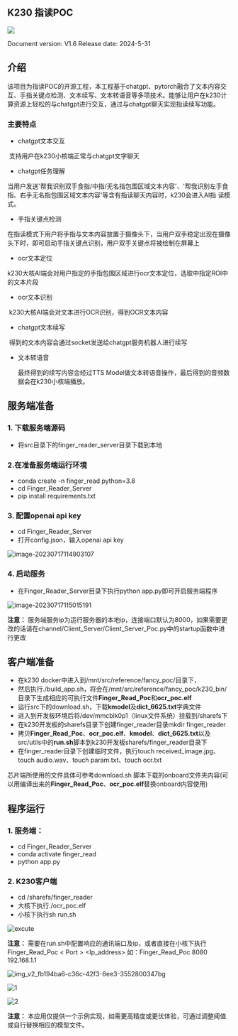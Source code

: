## K230 指读POC

![](./resource/example_images/canaan-cover.png)

Document version: V1.6 Release date: 2024-5-31

## 介绍

该项目为指读POC的开源工程，本工程基于chatgpt、pytorch融合了文本内容交互、手指关键点检测、文本续写、文本转语音等多项技术。能够让用户在k230计算资源上轻松的与chatgpt进行交互，通过与chatgpt聊天实现指读续写功能。

### 主要特点

* chatgpt文本交互

​		支持用户在k230小核端正常与chatgpt文字聊天

* chatgpt任务理解

​		当用户发送'帮我识别双手食指/中指/无名指包围区域文本内容'、'帮我识别左手食指、右手无名指包围区域文本内容'等含有指读聊天内容时，k230会进入AI指		读模式。

* 手指关键点检测

​		在指读模式下用户将手指与文本内容放置于摄像头下，当用户双手稳定出现在摄像头下时，即可启动手指关键点识别，用户双手关键点将被绘制在屏幕上

* ocr文本定位

​		k230大核AI端会对用户指定的手指包围区域进行ocr文本定位，选取中指定ROI中的文本片段

* ocr文本识别

​		k230大核AI端会对文本进行OCR识别，得到OCR文本内容

* chatgpt文本续写

​		得到的文本内容会通过socket发送给chatgpt服务机器人进行续写

* 文本转语音

  最终得到的续写内容会经过TTS Model做文本转语音操作，最后得到的音频数据会在k230小核端播放。
  
  

## 服务端准备

### 1. 下载服务端源码

- 将src目录下的finger_reader_server目录下载到本地

### 2.在准备服务端运行环境

* conda create -n finger_read python=3.8
* cd Finger_Reader_Server
* pip install requirements.txt

### 3. 配置openai api key

* cd Finger_Reader_Server
* 打开config.json，输入openai api key

![image-20230717114903107](./resource/example_images/3.png)

### 4. 启动服务

* 在Finger_Reader_Server目录下执行python app.py即可开启服务端程序

![image-20230717115015191](./resource/example_images/4.png)

**注意：** 服务端服务ip为运行服务器的本地ip，连接端口默认为8000，如果需要更改的话请在channel/Client_Server/Client_Server_Poc.py中的startup函数中进行更改

## 客户端准备

* 在k230 docker中进入到/mnt/src/reference/fancy_poc/目录下，
* 然后执行./build_app.sh，将会在/mnt/src/reference/fancy_poc/k230_bin/目录下生成相应的可执行文件**Finger_Read_Poc**和**ocr_poc.elf**
* 运行src下的download.sh，下载**kmodel**及**dict_6625.txt**字典文件
* 进入到开发板环境后将/dev/mmcblk0p1（linux文件系统）挂载到/sharefs下
* 在k230开发板的sharefs目录下创建finger_reader目录mkdir finger_reader
* 拷贝**Finger_Read_Poc**、**ocr_poc.elf**、**kmodel**、**dict_6625.txt**以及src/utils中的**run.sh**脚本到k230开发板sharefs/finger_reader目录下
* 在finger_reader目录下创建临时文件，执行touch received_image.jpg、touch audio.wav、touch param.txt、touch ocr.txt

芯片端所使用的文件具体可参考download.sh 脚本下载的onboard文件夹内容(可以用编译出来的**Finger_Read_Poc**、**ocr_poc.elf**替换onboard内容使用)

## 程序运行

### 1. 服务端：

* cd Finger_Reader_Server
* conda activate finger_read
* python app.py

### 2. K230客户端

* cd /sharefs/finger_reader
* 大核下执行./ocr_poc.elf
* 小核下执行sh run.sh

![excute](./resource/example_images/excute.gif)

**注意：** 需要在run.sh中配置响应的通讯端口及ip，或者直接在小核下执行Finger_Read_Poc < Port > <Ip_address> 如：Finger_Read_Poc 8080 192.168.1.1

![img_v2_fb194ba6-c36c-42f3-8ee3-3552800347bg](./resource/example_images/excute_demo.gif)

![1](./resource/example_images/1.jpg)

![2](./resource/example_images/2.jpg)

**注意：** 本应用仅提供一个示例实现，如需更高精度或更优体验，可通过调整阈值或自行替换相应的模型文件。
